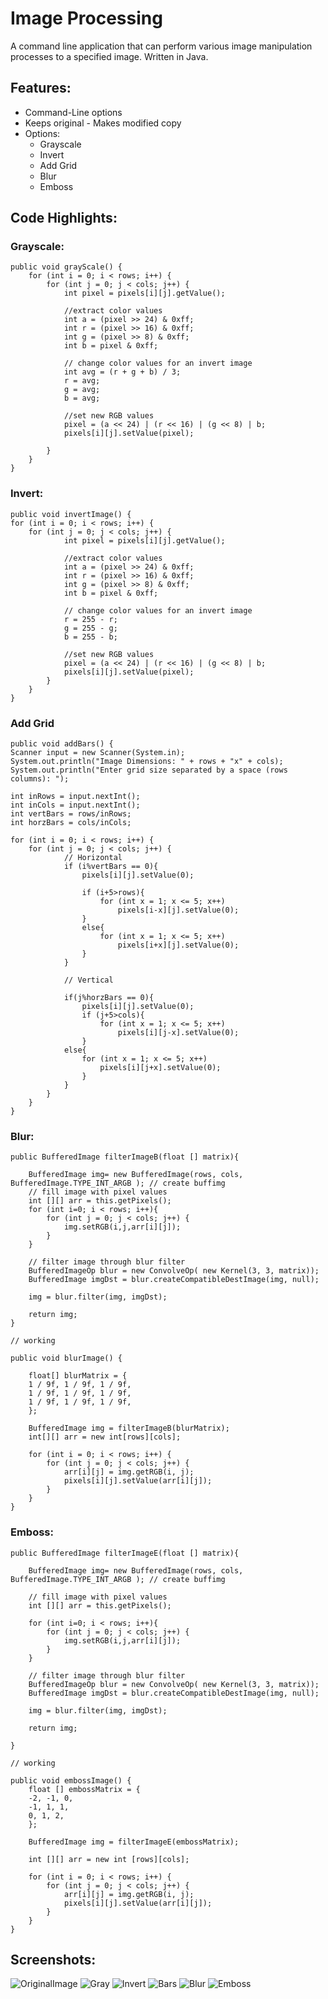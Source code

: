 


# Image Processing
A command line application that can perform various image manipulation processes to a specified image. Written in Java.

## Features:
* Command-Line options
* Keeps original - Makes modified copy
* Options:
	* Grayscale
	* Invert
	* Add Grid
	* Blur
	* Emboss
## Code Highlights:
### Grayscale:

    public void grayScale() {
		for (int i = 0; i < rows; i++) {
			for (int j = 0; j < cols; j++) {
				int pixel = pixels[i][j].getValue();
				
				//extract color values
				int a = (pixel >> 24) & 0xff;
				int r = (pixel >> 16) & 0xff;
				int g = (pixel >> 8) & 0xff;
				int b = pixel & 0xff;
			
				// change color values for an invert image
				int avg = (r + g + b) / 3;
				r = avg;
				g = avg;
				b = avg;

				//set new RGB values
				pixel = (a << 24) | (r << 16) | (g << 8) | b;
				pixels[i][j].setValue(pixel);

			}
		}
	}
### Invert:
	public void invertImage() {
	for (int i = 0; i < rows; i++) {
		for (int j = 0; j < cols; j++) {
				int pixel = pixels[i][j].getValue();

				//extract color values
				int a = (pixel >> 24) & 0xff;
				int r = (pixel >> 16) & 0xff;
				int g = (pixel >> 8) & 0xff;
				int b = pixel & 0xff;

				// change color values for an invert image
				r = 255 - r;
				g = 255 - g;
				b = 255 - b;

				//set new RGB values
				pixel = (a << 24) | (r << 16) | (g << 8) | b;
				pixels[i][j].setValue(pixel);
			}
		}
	}
### Add Grid
	public void addBars() {
	Scanner input = new Scanner(System.in);
	System.out.println("Image Dimensions: " + rows + "x" + cols);
	System.out.println("Enter grid size separated by a space (rows columns): ");

	int inRows = input.nextInt();
	int inCols = input.nextInt();
	int vertBars = rows/inRows;
	int horzBars = cols/inCols;

	for (int i = 0; i < rows; i++) {
		for (int j = 0; j < cols; j++) {
				// Horizontal
				if (i%vertBars == 0){
					pixels[i][j].setValue(0);

					if (i+5>rows){
						for (int x = 1; x <= 5; x++)
							pixels[i-x][j].setValue(0);
					}
					else{
						for (int x = 1; x <= 5; x++)
							pixels[i+x][j].setValue(0);
					}
				}

				// Vertical

				if(j%horzBars == 0){
					pixels[i][j].setValue(0);
					if (j+5>cols){
						for (int x = 1; x <= 5; x++)
							pixels[i][j-x].setValue(0);
					}
				else{
					for (int x = 1; x <= 5; x++)
						pixels[i][j+x].setValue(0);
					}
				}
			}
		}
	}
### Blur:
	public BufferedImage filterImageB(float [] matrix){

		BufferedImage img= new BufferedImage(rows, cols, BufferedImage.TYPE_INT_ARGB ); // create buffimg
		// fill image with pixel values
		int [][] arr = this.getPixels();
		for (int i=0; i < rows; i++){
			for (int j = 0; j < cols; j++) {
				img.setRGB(i,j,arr[i][j]);
			}
		}
	
		// filter image through blur filter
		BufferedImageOp blur = new ConvolveOp( new Kernel(3, 3, matrix));
		BufferedImage imgDst = blur.createCompatibleDestImage(img, null);

		img = blur.filter(img, imgDst);

		return img;
	}

	// working

	public void blurImage() {

		float[] blurMatrix = {
		1 / 9f, 1 / 9f, 1 / 9f,
		1 / 9f, 1 / 9f, 1 / 9f,
		1 / 9f, 1 / 9f, 1 / 9f,
		};

		BufferedImage img = filterImageB(blurMatrix);
		int[][] arr = new int[rows][cols];
		
		for (int i = 0; i < rows; i++) {
			for (int j = 0; j < cols; j++) {
				arr[i][j] = img.getRGB(i, j);
				pixels[i][j].setValue(arr[i][j]);
			}
		}
	}
### Emboss:
	public BufferedImage filterImageE(float [] matrix){

		BufferedImage img= new BufferedImage(rows, cols, BufferedImage.TYPE_INT_ARGB ); // create buffimg

		// fill image with pixel values
		int [][] arr = this.getPixels();

		for (int i=0; i < rows; i++){
			for (int j = 0; j < cols; j++) {
				img.setRGB(i,j,arr[i][j]);
			}
		}

		// filter image through blur filter
		BufferedImageOp blur = new ConvolveOp( new Kernel(3, 3, matrix));
		BufferedImage imgDst = blur.createCompatibleDestImage(img, null);

		img = blur.filter(img, imgDst);

		return img;

	}

	// working

	public void embossImage() {
		float [] embossMatrix = {
		-2, -1, 0,
		-1, 1, 1,
		0, 1, 2,
		};
		
		BufferedImage img = filterImageE(embossMatrix);

		int [][] arr = new int [rows][cols];

		for (int i = 0; i < rows; i++) {
			for (int j = 0; j < cols; j++) {
				arr[i][j] = img.getRGB(i, j);
				pixels[i][j].setValue(arr[i][j]);
			}
		}
	}

## Screenshots:
![OriginalImage](https://raw.githubusercontent.com/edwardayala/imageProcessing/master/memoji_black.png)
![Gray](https://raw.githubusercontent.com/edwardayala/imageProcessing/master/grayMemoji.png)
![Invert](https://raw.githubusercontent.com/edwardayala/imageProcessing/master/invertMemoji.png)
![Bars](https://raw.githubusercontent.com/edwardayala/imageProcessing/master/barsMemoji.png)
![Blur](https://raw.githubusercontent.com/edwardayala/imageProcessing/master/blurMemoji.png)
![Emboss](https://raw.githubusercontent.com/edwardayala/imageProcessing/master/embossMemoji.png)
